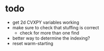# todo
- get 2d CVXPY variables working
- make sure to check that stuffing is correct
    - check for more than one find
- better way to determine the indexing?
- reset warm-starting